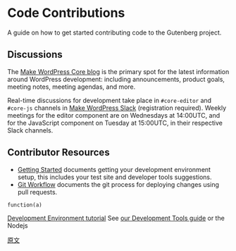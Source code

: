 <!--
# Code Contributions
-->
# Code Contributions

<!--
A guide on how to get started contributing code to the Gutenberg project.
-->
A guide on how to get started contributing code to the Gutenberg project.

<!--
## Discussions
-->
## Discussions

<!--
The [Make WordPress Core blog](https://make.wordpress.org/core/) is the primary spot for the latest information around WordPress development: including announcements, product goals, meeting notes, meeting agendas, and more.
-->
The [Make WordPress Core blog](https://make.wordpress.org/core/) is the primary spot for the latest information around WordPress development: including announcements, product goals, meeting notes, meeting agendas, and more.

<!--
Real-time discussions for development take place in `#core-editor` and `#core-js` channels in [Make WordPress Slack](https://make.wordpress.org/chat) (registration required). Weekly meetings for the editor component are on Wednesdays at 14:00UTC, and for the JavaScript component on Tuesday at 15:00UTC, in their respective Slack channels.
-->
Real-time discussions for development take place in `#core-editor` and `#core-js` channels in [Make WordPress Slack](https://make.wordpress.org/chat) (registration required). Weekly meetings for the editor component are on Wednesdays at 14:00UTC, and for the JavaScript component on Tuesday at 15:00UTC, in their respective Slack channels.

<!--
## Contributor Resources
-->
## Contributor Resources

<!--
-   [Getting Started](/docs/contributors/code/getting-started-with-code-contribution.md) documents getting your development environment setup, this includes your test site and developer tools suggestions.
-   [Git Workflow](/docs/contributors/code/git-workflow.md) documents the git process for deploying changes using pull requests.
-->
-   [Getting Started](https://ja.wordpress.org/team/handbook/block-editor/contributors/code/getting-started-with-code-contribution) documents getting your development environment setup, this includes your test site and developer tools suggestions.
-   [Git Workflow](https://ja.wordpress.org/team/handbook/block-editor/contributors/code/git-workflow) documents the git process for deploying changes using pull requests.

```
function(a)
```

<!--
[Development Environment tutorial](/docs/getting-started/tutorials/devenv/README.md)
See [our Development Tools guide](/docs/getting-started/tutorials/devenv/README.md#development-tools) or the Nodejs
-->
[Development Environment tutorial](https://ja.wordpress.org/team/handbook/block-editor/getting-started/tutorials/devenv/)
See [our Development Tools guide](https://ja.wordpress.org/team/handbook/block-editor/getting-started/tutorials/devenv/#development-tools) or the Nodejs

<!--
[原文](https://github.com/WordPress/gutenberg/blob/trunk/docs/contributors/develop.md)
-->
[原文](https://github.com/WordPress/gutenberg/blob/trunk/docs/contributors/develop.md)
